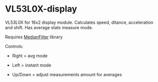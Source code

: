 # VL53L0X-display
VL53L0X for 16x2 display module. Calculates speed, ditance, acceleration and shift. Has average stats measure mode.

Requires [MedianFilter](https://github.com/daPhoosa/MedianFilter/) library

Controls: 

- Right = avg mode

- Left = instant mode

- Up/Down = adjust measurements amount for averages
